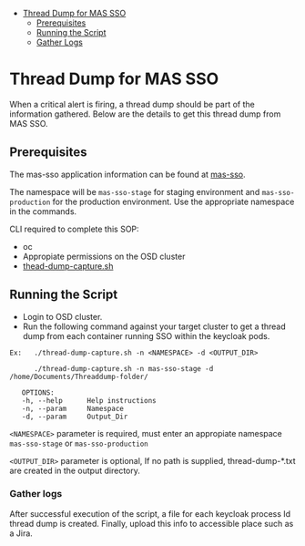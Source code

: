 - [Thread Dump for MAS SSO](#thread-dump-for-mas-sso)
   - [Prerequisites](#prerequisites)
   - [Running the Script](#running-the-script)
   - [Gather Logs](#gather-logs)


# Thread Dump for MAS SSO
 When a critical alert is firing, a thread dump should be part of the information gathered. Below are the details to get this thread dump from MAS SSO.

## Prerequisites
The mas-sso application information can be found at [mas-sso](https://visual-app-interface.devshift.net/services#/services/mas-sso/app.yml).


The namespace will be `mas-sso-stage` for staging environment and `mas-sso-production` for the production environment. Use the appropriate namespace in the commands.

CLI required to complete this SOP:
- oc
- Appropiate permissions on the OSD cluster
- [thead-dump-capture.sh](https://gitlab.cee.redhat.com/service/saas-mas-sso/-/blob/master/scripts/thread-dump-capture.sh)

## Running the Script

- Login to OSD cluster.
- Run the following command against your target cluster to get a thread dump from each container running SSO within the keycloak pods. 
  
```
Ex:   ./thread-dump-capture.sh -n <NAMESPACE> -d <OUTPUT_DIR>

      ./thread-dump-capture.sh -n mas-sso-stage -d /home/Documents/Threaddump-folder/

   OPTIONS:
   -h, --help      Help instructions
   -n, --param     Namespace
   -d, --param     Output_Dir

```

`<NAMESPACE>` parameter is required, must enter an appropiate namespace `mas-sso-stage` or `mas-sso-production`

`<OUTPUT_DIR>` parameter is optional, If no path is supplied, thread-dump-*.txt are created in the output directory.

### Gather logs

After successful execution of the script, a file for each keycloak process Id thread dump is created. Finally, upload this info to accessible place such as a Jira.
